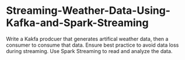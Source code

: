 # Streaming-Weather-Data-Using-Kafka-and-Spark-Streaming

Write a Kakfa prodcuer that generates artifical weather data, then a consumer to consume that data. Ensure best practice to avoid data loss during streaming. Use Spark Streaming to read and analyze the data. 
